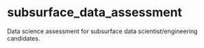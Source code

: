 # subsurface_data_assessment
Data science assessment for subsurface data scientist/engineering candidates.
